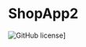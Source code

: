 # ShopApp2

![GitHub license](https://d25lcipzij17d.cloudfront.net/badge.svg?id=js&type=6&v=1.2.1&x2=0)]
